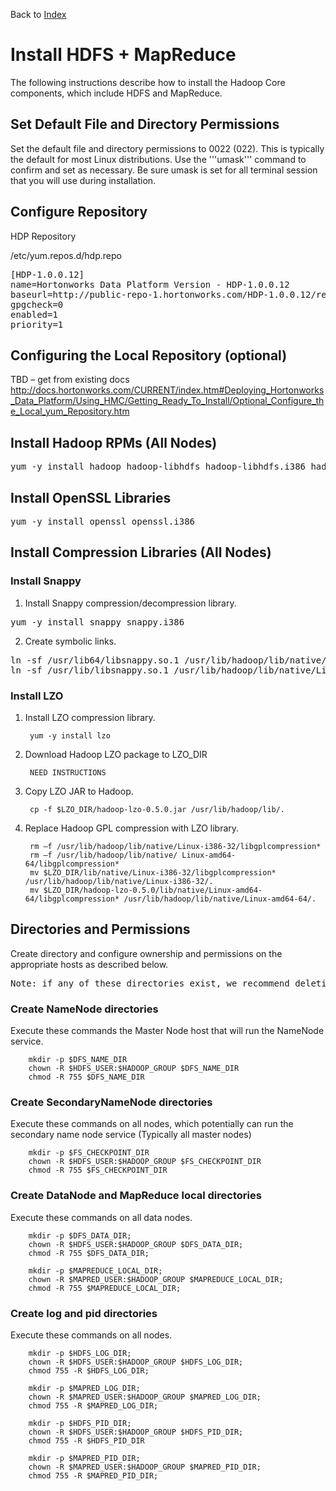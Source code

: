 Back to [Index](./index.md)

Install HDFS + MapReduce
==========

The following instructions describe how to install the Hadoop Core components, which include HDFS and MapReduce.

Set Default File and Directory Permissions
-------

Set the default file and directory permissions to 0022 (022). This is typically the default for most Linux distributions.
Use the '''umask''' command to confirm and set as necessary. Be sure umask is set for all terminal session that you will use during installation.

Configure Repository
-------

HDP Repository

/etc/yum.repos.d/hdp.repo

<pre>
[HDP-1.0.0.12]
name=Hortonworks Data Platform Version - HDP-1.0.0.12
baseurl=http://public-repo-1.hortonworks.com/HDP-1.0.0.12/repos/centos5
gpgcheck=0
enabled=1
priority=1
</pre>

Configuring the Local Repository (optional)
---------
TBD – get from existing docs
http://docs.hortonworks.com/CURRENT/index.htm#Deploying_Hortonworks_Data_Platform/Using_HMC/Getting_Ready_To_Install/Optional_Configure_the_Local_yum_Repository.htm

Install Hadoop RPMs (All Nodes)
---------

<pre>
yum -y install hadoop hadoop-libhdfs hadoop-libhdfs.i386 hadoop-native hadoop-native.i386 hadoop-pipes hadoop-pipes.i386 hadoop-sbin.i386
</pre>


Install OpenSSL Libraries
---------

<pre>
yum -y install openssl openssl.i386
</pre>

Install Compression Libraries (All Nodes)
----------

### Install Snappy

1. Install Snappy compression/decompression library.

<pre>
yum -y install snappy snappy.i386
</pre>

2. Create symbolic links.

<pre>
ln -sf /usr/lib64/libsnappy.so.1 /usr/lib/hadoop/lib/native/Linux-amd64-64/.
ln -sf /usr/lib/libsnappy.so.1 /usr/lib/hadoop/lib/native/Linux-i386-32/.
</pre>

### Install LZO

1. Install LZO compression library.

        yum -y install lzo

2. Download Hadoop LZO package to LZO_DIR

        NEED INSTRUCTIONS

3. Copy LZO JAR to Hadoop.

        cp -f $LZO_DIR/hadoop-lzo-0.5.0.jar /usr/lib/hadoop/lib/.

4. Replace Hadoop GPL compression with LZO library.

        rm –f /usr/lib/hadoop/lib/native/Linux-i386-32/libgplcompression*
        rm –f /usr/lib/hadoop/lib/native/ Linux-amd64-64/libgplcompression*
        mv $LZO_DIR/lib/native/Linux-i386-32/libgplcompression* /usr/lib/hadoop/lib/native/Linux-i386-32/.
        mv $LZO_DIR/hadoop-lzo-0.5.0/lib/native/Linux-amd64-64/libgplcompression* /usr/lib/hadoop/lib/native/Linux-amd64-64/.

Directories and Permissions
----------

Create directory and configure ownership and permissions on the appropriate hosts as described below.

<pre>
Note: if any of these directories exist, we recommend deleting and recreating.
</pre>

### Create NameNode directories

Execute these commands the Master Node host that will run the NameNode service.

        mkdir -p $DFS_NAME_DIR
        chown -R $HDFS_USER:$HADOOP_GROUP $DFS_NAME_DIR
        chmod -R 755 $DFS_NAME_DIR

### Create SecondaryNameNode directories

Execute these commands on all nodes, which potentially can run the secondary name node service (Typically all master nodes)

        mkdir -p $FS_CHECKPOINT_DIR
        chown -R $HDFS_USER:$HADOOP_GROUP $FS_CHECKPOINT_DIR
        chmod -R 755 $FS_CHECKPOINT_DIR

### Create DataNode and MapReduce local directories

Execute these commands on all data nodes.

        mkdir -p $DFS_DATA_DIR;
        chown -R $HDFS_USER:$HADOOP_GROUP $DFS_DATA_DIR;
        chmod -R 755 $DFS_DATA_DIR;

        mkdir -p $MAPREDUCE_LOCAL_DIR;
        chown -R $MAPRED_USER:$HADOOP_GROUP $MAPREDUCE_LOCAL_DIR;
        chmod -R 755 $MAPREDUCE_LOCAL_DIR;

### Create log and pid directories

Execute these commands on all nodes.

        mkdir -p $HDFS_LOG_DIR;
        chown -R $HDFS_USER:$HADOOP_GROUP $HDFS_LOG_DIR;
        chmod 755 -R $HDFS_LOG_DIR;

        mkdir -p $MAPRED_LOG_DIR;
        chown -R $MAPRED_USER:$HADOOP_GROUP $MAPRED_LOG_DIR;
        chmod 755 -R $MAPRED_LOG_DIR;

        mkdir -p $HDFS_PID_DIR;
        chown -R $HDFS_USER:$HADOOP_GROUP $HDFS_PID_DIR;
        chmod 755 -R $HDFS_PID_DIR

        mkdir -p $MAPRED_PID_DIR;
        chown -R $MAPRED_USER:$HADOOP_GROUP $MAPRED_PID_DIR;
        chmod 755 -R $MAPRED_PID_DIR;
